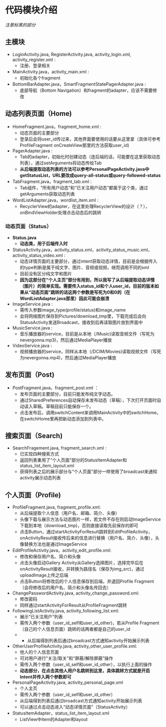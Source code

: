 # 代码模块介绍
*注意标黑的部分*
## 主模块
- LoginActivity.java, RegisterActivity.java, activity_login.xml, activity_register.xml :
  - 注册、登录相关
- MainActivity.java，activity_main.xml : 
  - 初始化各个fragment
- BottomBarAdapter.java，SmartFragmentStatePagerAdapter.java : 
  - 底部导航（Bottom Navigation）和fragment的adapter，应该不需要修改

## 动态列表页面（Home)
- HomeFragment.java，fragment_home.xml : 
  - 动态页面的主要部分
  - 登录后会将user_id传过来，其他界面要使用的话要从这里拿（具体可参考ProfileFragment onCreateView那里的方法获取user_id)
- PagerAdapter.java : 
  - Tab的adapter，初始化时创建动态（连后端的话，可能要在这里获取动态列表），通过setArguments将动态传给Tab
  - **从后端提取动态列表的方法可以参考PersonalPageActivity.java中getStatusList，URL要改成query-all-status或query-followed-status**
- TabFragment.java，fragment_tab.xml : 
  - Tab组件，“所有用户动态”和“已关注用户动态”都属于这个类，通过getArguments获取动态列表
- WordListAdapter.java，wordlist_item.xml : 
  - RecyclerView的adapter，在这里处理RecyclerView的设计（？），onBindViewHolder处理点击动态后的跳转

### 动态页面（Status）
- **Status.java**
  - **动态类，用于后端传入时**
- StatusActivity.java，activity_status.xml，activity_status_music.xml，activity_status_video.xml : 
  - 动态详情页面的主要部分，通过intent获取动态详情，目前是会根据传入的type判断是属于纯文字、图片、音频或视频，继而调用不同的xml
  - 目前没有区分纯文字和图片
  - **因为这部分在“个人主页”部分有用到，所以我写了从后端提取动态详情（图片）的简单实现。需要传入status_id和个人user_id，目前的版本如果从“动态页面”跳转的话这两个参数是写死为0和0的（在WordListAdapter.java那里）因此可能会崩溃**
- ImageService.java : 
  - 需传入参数image_type(profile/status)和image_name
  - 会将网络图片保存到Pictures/download_tmp里，下载完成后会向StatusActivity发送Broadcast，接收到后再读取图片放到界面中
- MusicService.java :
  - 音乐播放器的service，目前是从本地（/Music)读取音频文件（写死为nevergonna.mp3)，然后通过MediaPlayer播放
- VideoService.java :
  - 视频播放器的service，同样从本地（/DCIM/Movies)读取视频文件（写死为nevergonna.mp4)，然后通过MediaPlayer播放

## 发布页面（Post)
- PostFragment.java，fragment_post.xml ：
  - 发布页面的主要部分，目前只能发布纯文字动态。
  - 通过SharedPreferences自动保存未发布动态（草稿），下次打开页面时自动读入草稿。草稿目前只能保存一个。
  - 点击发布后，调用switchContent来调用MainActivity中的switchHome，在switchHome里再把新动态添加到列表中。

## 搜索页面（Search)
- SearchFragement.java, fragment_search.xml : 
  - 已实现四种搜索方式
  - 返回列表重用了“个人页面”部分的StatusItemAdapter和status_list_item_layout.xml
  - 获得列表之后的展示部分与“个人页面”部分一样使用了broadcast来通知activity展示动态列表

## 个人页面（Profile)
- ProfileFragment.java, fragment_profile.xml: 
  - 从后端提取个人信息（用户名、邮箱、简介、头像）
  - 头像下载与展示方法与动态图片一样，若文件不存在则启动ImageService下载到本地（download_tmp)，否则直接读取先前保存的即可
  - 点击Button，通过startActivityForResult跳转到EditProfileActivity，onActivityResult接收传后来的信息进行替换（用户名、简介、头像），头像替换方法也是通过ImageService
- EditProfileActivity.java，activity_edit_profile.xml:
  - 修改和保存用户名、简介和头像
  - 点击头像启动Gallery Activity从Gallery选择图片，选择完毕后在onActivityResult接收，并转换为路径名（保存为img_src)，通过uploadImage上传之后端
  - 点击Button将修改后的个人信息保存到后端，并退回Profile Fragment（会将修改后的用户名、简介和头像名传回去）
- ChangePasswordActivity.java, activity_change_password.xml:
  - 修改密码
  - 同样通过startActivityForResult从ProfileFragment跳转
- FollowingListActivity.java, activity_following_list.xml:
  - 展示“已关注用户”列表
  - 需传入两个参数（user_id_self和user_id_other)，若从Profile Fragment（自己的个人信息页面）跳转的话两者都是自己的user_id
  - - 从后端得到列表后通过broadcast方式通知activity开始展示列表
- OtherUserProfileActivity.java, activity_other_user_profile.xml:
  - 他人的个人信息页面
  - 可对用户进行“关注/取关”和“屏蔽/解除屏蔽”操作
  - 需传入两个参数（user_id_self和user_id_other），以执行上面的操作
  - **动态部分，在点击其他人用户名跳转到这里，具体跳转方式就是开启Intent并传入两个参数即可**
- PersonalPageActivity.java, activity_personal_page.xml
  - 个人主页
  - 需传入两个参数（user_id_self和user_id_other）
  - 从后端得到列表后通过broadcast方式通知activity开始展示列表
  - 可以通过点击动态进入“动态详情页面”（StatusActivity）
- StatusItemAdapter，status_list_item_layout.xml
  - ListView中item的Adapter和layout
